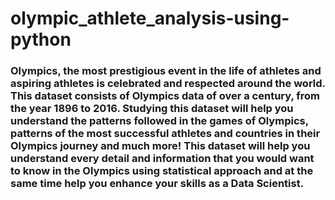 # olympic_athlete_analysis-using-python

### Olympics, the most prestigious event in the life of athletes and aspiring athletes is celebrated and respected around the world. This dataset consists of Olympics data of over a century, from the year 1896 to 2016. Studying this dataset will help you understand the patterns followed in the games of Olympics, patterns of the most successful athletes and countries in their Olympics journey and much more! This dataset will help you understand every detail and information that you would want to know in the Olympics using statistical approach and at the same time help you enhance your skills as a Data Scientist.
